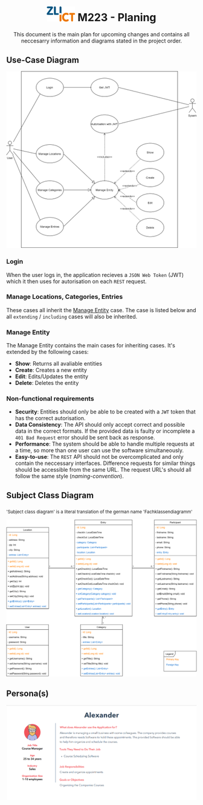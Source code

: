 <div align="center">
  <h1>
    <img src="/docs/zli-logo.png" alt="ZLI Logo" width="75px"/>
    M223 - Planing
  </h1>
  This document is the main plan for upcoming changes and contains all neccesarry information and diagrams stated in the project order.
</div>

## Use-Case Diagram
<img src="/docs/usecase-diagram/usecase-diagram.png" width="800px" />

### Login  
When the user logs in, the application recieves a `JSON Web Token` (JWT) which it then uses for autorisation on each `REST` request.

### Manage Locations, Categories, Entries  
These cases all inherit the [Manage Entity](#manage-entity) case. The case is listed below and all `extending` / `including` cases will also be inherited.

### Manage Entity  
The Manage Entity contains the main cases for inheriting cases. It's extended by the following cases:

-  **Show**: Returns all avaliable entities
-  **Create**: Creates a new entity
-  **Edit**: Edits/Updates the entity
-  **Delete**: Deletes the entity

### Non-functional requirements
- **Security**: Entities should only be able to be created with a `JWT` token that has the correct autorisation.
- **Data Consistency**: The API should only accept correct and possible data in the correct formats. If the provided data is faulty or incomplete a `401 Bad Request` error should be sent back as response.
- **Performance**: The system should be able to handle multiple requests at a time, so more than one user can use the software simultaneously.
- **Easy-to-use**: The `REST` API should not be overcomplicated and only contain the neccessary interfaces. Difference requests for similar things should be accessible from the same URL. The request URL's should all follow the same style (*naming-convention*).

## Subject Class Diagram
<sub>'Subject class diagram' is a literal translation of the german name 'Fachklassendiagramm'</sub>

<img src="/docs/fach-class-diagram/class-diagram.png" width="800px" />

## Persona(s)
<img src="/docs/personas/Main Persona.png" width="800px" />
